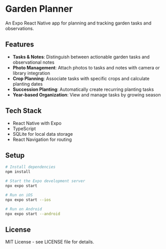 # Garden Planner

An Expo React Native app for planning and tracking garden tasks and observations.

## Features

- **Tasks & Notes**: Distinguish between actionable garden tasks and observational notes
- **Photo Management**: Attach photos to tasks and notes with camera or library integration
- **Crop Planning**: Associate tasks with specific crops and calculate planting dates
- **Succession Planting**: Automatically create recurring planting tasks
- **Year-based Organization**: View and manage tasks by growing season

## Tech Stack

- React Native with Expo
- TypeScript
- SQLite for local data storage
- React Navigation for routing

## Setup

```bash
# Install dependencies
npm install

# Start the Expo development server
npx expo start

# Run on iOS
npx expo start --ios

# Run on Android
npx expo start --android
```

## License

MIT License - see LICENSE file for details.